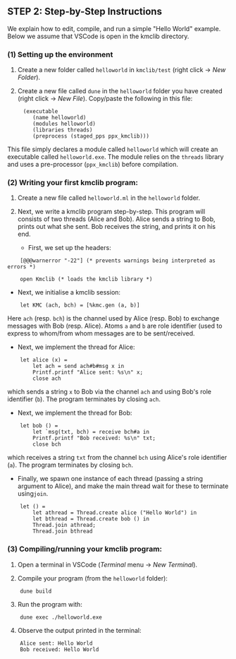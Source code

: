 
## STEP 2: Step-by-Step Instructions

We explain how to edit, compile, and run a simple "Hello World"
example. Below we assume that VSCode is open in the kmclib directory.


### (1) Setting up the environment

1. Create a new folder called `helloworld` in `kmclib/test` (right
click -> *New Folder*).

2. Create a new file called `dune` in the `helloworld` folder you have
 created (right click -> *New File*). Copy/paste the following in this
 file:
```
	 (executable
		(name helloworld)
		(modules helloworld)
		(libraries threads)
		(preprocess (staged_pps ppx_kmclib)))
```

This file simply declares a module called `helloworld` which will
create an executable called `helloworld.exe`. The module relies on the
`threads` library and uses a pre-processor (`ppx_kmclib`) before
compilation.

### (2) Writing your first kmclib program:

1. Create a new file called `helloworld.ml` in the `helloworld` folder.

2. Next, we write a kmclib program step-by-step. This program will
consists of two threads (Alice and Bob). Alice sends a string to
Bob, prints out what she sent. Bob receives the string, and prints
it on his end.

	* First, we set up the headers:
```
	[@@@warnerror "-22"] (* prevents warnings being interpreted as errors *)

	open Kmclib (* loads the kmclib library *)
```

* Next, we initialise a kmclib session:
```
	let KMC (ach, bch) = [%kmc.gen (a, b)]
```

Here `ach` (resp. `bch`) is the channel used by Alice (resp. Bob) to
exchange messages with Bob (resp. Alice). Atoms `a` and `b` are role
identifier (used to express to whom/from whom messages are to be
sent/received.

* Next, we implement the thread for Alice:
```
	let alice (x) =
		let ach = send ach#b#msg x in
		Printf.printf "Alice sent: %s\n" x;
		close ach
```

which sends a string `x` to Bob via the channel `ach` and using Bob's
role identifier (`b`). The program terminates by closing `ach`.

* Next, we implement the thread for Bob:
```
	let bob () =
		let `msg(txt, bch) = receive bch#a in
		Printf.printf "Bob received: %s\n" txt;
		close bch
```

which receives a string `txt` from the channel `bch` using Alice's
role identifier (`a`). The program terminates by closing `bch`.


* Finally, we spawn one instance of each thread (passing a string
argument to Alice), and make the main thread wait for these to
terminate using`join`.

```
	let () =
		let athread = Thread.create alice ("Hello World") in
		let bthread = Thread.create bob () in
		Thread.join athread;
		Thread.join bthread
```

### (3) Compiling/running your kmclib program:

1. Open a terminal in VSCode (*Terminal* menu -> *New Terminal*).

2. Compile your program (from the `helloworld` folder):
```
	dune build
```

3. Run the program with:
```
	dune exec ./helloworld.exe
```

4. Observe the output printed in the terminal:
```
	Alice sent: Hello World
	Bob received: Hello World
```
